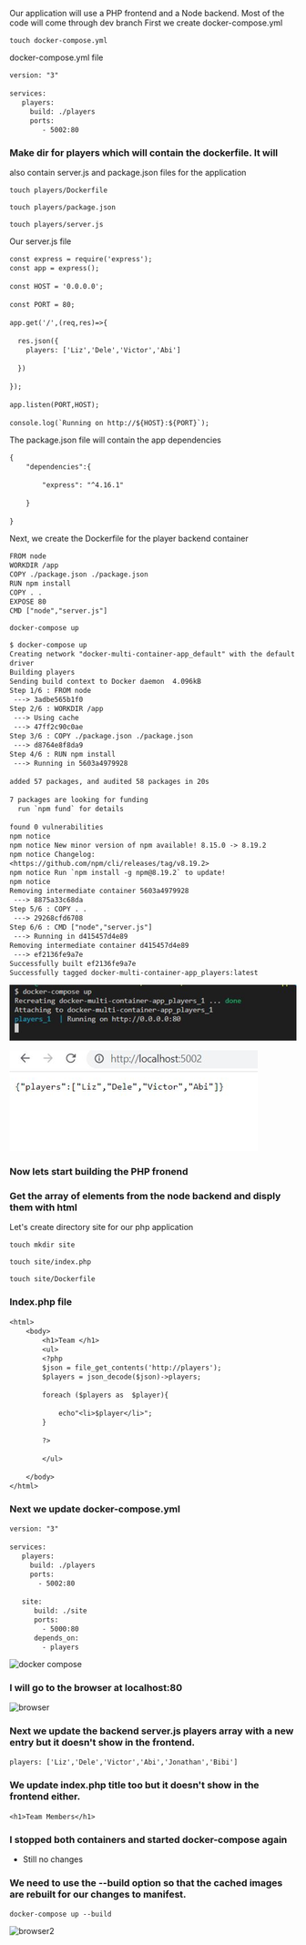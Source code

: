 Our application will use a PHP frontend and a Node backend.
Most of the code will come through dev branch
First we create docker-compose.yml
```
touch docker-compose.yml
```

docker-compose.yml file
```
version: "3"

services: 
   players:
     build: ./players
     ports:
        - 5002:80

```



### Make dir for players which will contain the dockerfile. It will
also contain server.js and package.json files for the application

```
touch players/Dockerfile
```
```
touch players/package.json
```
```
touch players/server.js
```

Our server.js file 
```
const express = require('express');
const app = express();

const HOST = '0.0.0.0';

const PORT = 80;

app.get('/',(req,res)=>{

  res.json({
    players: ['Liz','Dele','Victor','Abi']

  })

});

app.listen(PORT,HOST);

console.log(`Running on http://${HOST}:${PORT}`);
```

The package.json file will contain the app dependencies

```
{
    "dependencies":{

        "express": "^4.16.1"

    }

}
```

Next, we create the Dockerfile for the player backend container
```
FROM node
WORKDIR /app
COPY ./package.json ./package.json
RUN npm install
COPY . .
EXPOSE 80
CMD ["node","server.js"]
```

```
docker-compose up

```





```
$ docker-compose up
Creating network "docker-multi-container-app_default" with the default driver
Building players
Sending build context to Docker daemon  4.096kB
Step 1/6 : FROM node
 ---> 3adbe565b1f0
Step 2/6 : WORKDIR /app
 ---> Using cache
 ---> 47ff2c90c0ae
Step 3/6 : COPY ./package.json ./package.json
 ---> d8764e8f8da9
Step 4/6 : RUN npm install
 ---> Running in 5603a4979928

added 57 packages, and audited 58 packages in 20s

7 packages are looking for funding
  run `npm fund` for details

found 0 vulnerabilities
npm notice 
npm notice New minor version of npm available! 8.15.0 -> 8.19.2        
npm notice Changelog: <https://github.com/npm/cli/releases/tag/v8.19.2>
npm notice Run `npm install -g npm@8.19.2` to update!
npm notice 
Removing intermediate container 5603a4979928
 ---> 8875a33c68da
Step 5/6 : COPY . .
 ---> 29268cfd6708
Step 6/6 : CMD ["node","server.js"]
 ---> Running in d415457d4e89
Removing intermediate container d415457d4e89
 ---> ef2136fe9a7e
Successfully built ef2136fe9a7e
Successfully tagged docker-multi-container-app_players:latest

```

![running](./images/players-running.JPG)


![running](./images/browser.JPG)


### Now lets start building the PHP fronend
### Get the array of elements from the node backend and disply them with html
Let's create directory site for our php application
```
touch mkdir site
```

```
touch site/index.php
````
```
touch site/Dockerfile
````

### Index.php file

```
<html>
    <body>
        <h1>Team </h1>
        <ul>
        <?php
        $json = file_get_contents('http://players');
        $players = json_decode($json)->players;

        foreach ($players as  $player){

            echo"<li>$player</li>";
        }

        ?>

        </ul>

    </body>
</html>
```

### Next we update docker-compose.yml
```
version: "3"

services: 
   players:
     build: ./players
     ports: 
       - 5002:80

   site:
      build: ./site
      ports:
        - 5000:80
      depends_on:
        - players
```

![docker compose](./images/docker-compose.JPG)


### I will go to the browser at localhost:80

![browser](./images/frontend.JPG)


### Next we update the backend server.js players array with a new entry but it doesn't show in the frontend.
```
players: ['Liz','Dele','Victor','Abi','Jonathan','Bibi']

```
### We update index.php title too but it doesn't show in the frontend either.

```
<h1>Team Members</h1>
```

### I stopped both containers and started docker-compose again

- Still no changes



### We need to use the --build option so that the cached images are rebuilt for our changes to manifest.

```
docker-compose up --build
```



![browser2](./images/frontend2.JPG)

